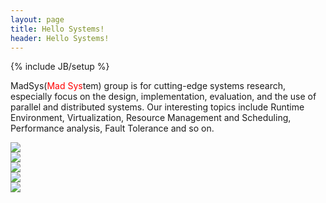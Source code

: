 ```yaml
---
layout: page
title: Hello Systems!
header: Hello Systems!
---
```

{% include JB/setup %}

<p>
MadSys(<span style="color:#f00">Mad Sys</span>tem) group is for cutting-edge systems research, especially focus on the design, implementation, evaluation, and the use of parallel and distributed systems. Our interesting topics include Runtime Environment, Virtualization, Resource Management and Scheduling, Performance analysis, Fault Tolerance and so on.
</p>

<div id="slider1_container" style="position: relative; top: 0px; left: 0px; width: 600px; height: 300px;">
    <!-- Slides Container -->
    <div u="slides" style="cursor: move; position: absolute; overflow: hidden; left: 0px; top: 0px; width: 600px; height: 300px;">
        <div><img u="image" src="/images/1.jpg" /></div>
        <div><img u="image" src="/images/2.jpg" /></div>
        <div><img u="image" src="/images/3.jpg" /></div>
        <div><img u="image" src="/images/4.jpg" /></div>
        <div><img u="image" src="/images/5.jpg" /></div>
    </div>
        <!-- Bullet Navigator Skin Begin -->
        <style>
            /* jssor slider bullet navigator skin 13 css */
            /*
            .jssorb13 div           (normal)
            .jssorb13 div:hover     (normal mouseover)
            .jssorb13 .av           (active)
            .jssorb13 .av:hover     (active mouseover)
            .jssorb13 .dn           (mousedown)
            */
            .jssorb13 div, .jssorb13 div:hover, .jssorb13 .av
            {
                background: url(/images/b13.png) no-repeat;
                overflow:hidden;
                cursor: pointer;
            }
            .jssorb13 div { background-position: -5px -5px; }
            .jssorb13 div:hover, .jssorb13 .av:hover { background-position: -35px -5px; }
            .jssorb13 .av { background-position: -65px -5px; }
            .jssorb13 .dn, .jssorb13 .dn:hover { background-position: -95px -5px; }
        </style>
        <!-- bullet navigator container -->
        <div u="navigator" class="jssorb13" style="position: absolute; bottom: 16px; right: 6px;">
            <!-- bullet navigator item prototype -->
            <div u="prototype" style="POSITION: absolute; WIDTH: 21px; HEIGHT: 21px;"></div>
        </div>
        <!-- Bullet Navigator Skin End -->
</div>


